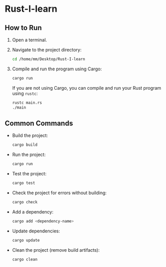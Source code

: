 # Rust-I-learn

## How to Run

1. Open a terminal.
2. Navigate to the project directory:
    ```sh
    cd /home/mm/Desktop/Rust-I-learn
    ```
3. Compile and run the program using Cargo:
    ```sh
    cargo run
    ```

    If you are not using Cargo, you can compile and run your Rust program using `rustc`:
    ```sh
    rustc main.rs
    ./main
    ```

## Common Commands

- Build the project:
    ```sh
    cargo build
    ```

- Run the project:
    ```sh
    cargo run
    ```

- Test the project:
    ```sh
    cargo test
    ```

- Check the project for errors without building:
    ```sh
    cargo check
    ```

- Add a dependency:
    ```sh
    cargo add <dependency-name>
    ```

- Update dependencies:
    ```sh
    cargo update
    ```

- Clean the project (remove build artifacts):
    ```sh
    cargo clean
    ```
